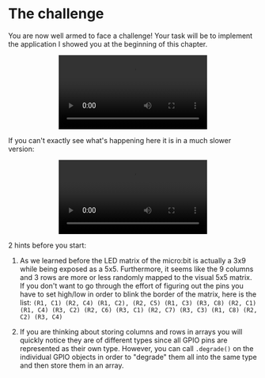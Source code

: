 # The challenge

You are now well armed to face a challenge! Your task will be to implement the application I showed
you at the beginning of this chapter.

<p align="center">
<video src="../assets/roulette_fast.mp4" loop autoplay>
</p>

If you can't exactly see what's happening here it is in a much slower version:

<p align="center">
<video src="../assets/roulette_slow.mp4" loop autoplay>
</p>

2 hints before you start:

1. As we learned before the LED matrix of the micro:bit is actually a 3x9 while being exposed as a 5x5. Furthermore,
   it seems like the 9 columns and 3 rows are more or less randomly mapped to the visual 5x5 matrix. If you don't want
   to go through the effort of figuring out the pins you have to set high/low in order to blink the border of the
   matrix, here is the list: `(R1, C1) (R2, C4) (R1, C2), (R2, C5) (R1, C3) (R3, C8) (R2, C1) (R1, C4) (R3, C2) (R2,
   C6) (R3, C1) (R2, C7) (R3, C3) (R1, C8) (R2, C2) (R3, C4)`

2. If you are thinking about storing columns and rows in arrays you will quickly notice they are of different types since
   all GPIO pins are represented as their own type. However, you can call `.degrade()` on the individual GPIO objects in
   order to "degrade" them all into the same type and then store them in an array.
